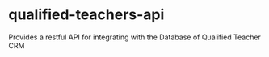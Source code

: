 # qualified-teachers-api
Provides a restful API for integrating with the Database of Qualified Teacher CRM
